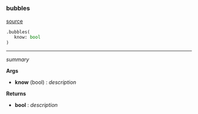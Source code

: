 #


### bubbles
[source](https://github.com/PedroVerardo/automatic_documentation\blob\master\python_codes/bubbles.py\#L1)
```python
.bubbles(
   know: bool
)
```

---
_summary_


**Args**

* **know** (bool) : _description_


**Returns**

* **bool**  : _description_

